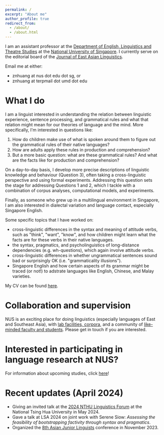 ```yaml
---
permalink: /
excerpt: "About me"
author_profile: true
redirect_from: 
  - /about/
  - /about.html
---
```


I am an assistant professor at the [Department of English, Linguistics and Theatre Studies](https://fass.nus.edu.sg/elts/) at the [National University of Singapore](https://www.nus.edu.sg/). I currently serve on the editorial board of the [Journal of East Asian Linguistics](https://link.springer.com/journal/10831).

Email me at either:
+ znhuang at nus dot edu dot sg, or
+ znhuang at terpmail dot umd dot edu

What I do
======
I am a linguist interested in understanding the relation between linguistic experience, sentence processing, and grammatical rules and what that relation might mean for our theories of language and the mind. More specifically, I'm interested in questions like:
1. How do children make use of what is spoken around them to figure out the grammatical rules of their native languages? 
1. How are adults apply these rules in production and comprehension?
1. But a more basic question: what are these grammatical rules? And what are the facts like for production and comprehension?
 
On a day-to-day basis, I develop more precise descriptions of linguistic knowledge and behaviour (Question 3), often taking a cross-linguistic perspective and using formal experiments. Addressing this question sets the stage for addressing Questions 1 and 2, which I tackle with a combination of corpus analyses, computational models, and experiments.

Finally, as someone who grew up in a multilingual environment in Singapore, I am also interested in dialectal variation and language contact, especially Singapore English.

Some specific topics that I have worked on:
+ cross-linguistic differences in the syntax and meaning of attitude verbs, such as "think", "want", "know", and how children might learn what the facts are for these verbs in their native languages.
+ the syntax, pragmatics, and psycholinguistics of long-distance dependencies (e.g. wh-questions), which again involve attitude verbs.
+ cross-linguistic differences in whether ungrammatical sentences sound bad or surprisingly OK (i.e. "grammaticality illusions").
+ Singapore English and how certain aspects of its grammar might be traced (or not!) to adstrate languages like English, Chinese, and Malay varieties.

My CV can be found [here](https://z-n-huang.github.io/files/cv_Huang_Jan2024.pdf).

Collaboration and supervision
======
NUS is an exciting place for doing linguistics (especially languages of East and Southeast Asia), with [lab facilities, corpora](https://z-n-huang.github.io/nus-resources/), and a community of [like-minded faculty and students](https://fass.nus.edu.sg/elts/). 
Please get in touch if you are interested.

Interested in participating in language research at NUS?
======
For information about upcoming studies, click [here](https://blog.nus.edu.sg/langsci/)!

Recent updates (April 2024)
======
+ Giving an invited talk at the [2024 NTHU Linguistics Forum](https://sites.google.com/gapp.nthu.edu.tw/nthu-ling-forum-2024/%E9%A6%96%E9%A0%81-home) at the National Tsing Hua University in May 2024.
+ Gave a talk at LSA 2024 on joint work with Serene Siow: *Assessing the feasibility of bootstrapping factivity through syntax and pragmatics*.
+ Organized the [8th Asian Junior Linguists](https://sites.google.com/view/ajl8nus/home) conference in November 2023.